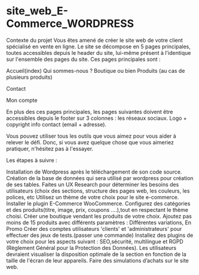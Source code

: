 # site_web_E-Commerce_WORDPRESS

Contexte du projet
Vous êtes amené de créer le site web de votre client spécialisé en vente en ligne. Le site se décompose en 5 pages principales, toutes accessibles depuis le header du site, lui-même présent à l'identique sur l'ensemble des pages du site. Ces pages principales sont :


Accueil(index)
Qui sommes-nous ?
Boutique ou bien Produits (au cas de plusieurs produits)

Contact

Mon compte

En plus des ces pages principales, les pages suivantes doivent être accessibles depuis le footer sur 3 colonnes : les réseaux sociaux. Logo + copyright info contact (email + adresse).

Vous pouvez utiliser tous les outils que vous aimez pour vous aider à relever le défi. Donc, si vous avez quelque chose que vous aimeriez pratiquer, n'hésitez pas à l'essayer.

Les étapes à suivre :

Installation de Wordpress après le téléchargement de son code source. Création de la base de données qui sera utilisé par wordpress pour création de ses tables.
Faites un UX Research pour déterminer les besoins des utilisateurs (choix des sections, structure des pages web, les couleurs, les polices, etc
Utilisez un thème de votre choix pour le site e-commerce.
Installer le plugin E-Commerce WooCommerce.
Configurez des catégories et des produits(titre, image, prix, coupons ....),tout en respectant le thème choisi.
Créer une boutique vendant les produits de votre choix. Ajoutez pas moins de 15 produits avec différents paramètres : Différentes variations, En Promo
Créer des comptes utilisateurs 'clients' et 'administrateurs' pour effectuer des jeux de tests.(passer une commande)
Installez des plugins de votre choix pour les aspects suivant : SEO,sécurité, multilingue et RGPD (Règlement Général pour la Protection des Données).
Les utilisateurs devraient visualiser la disposition optimale de la section en fonction de la taille de l'écran de leur appareils.
Faire des simulations d’achats sur le site web.
